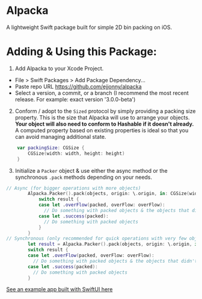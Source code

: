 # Alpacka

A lightweight Swift package built for simple 2D bin packing on iOS.

# Adding & Using this Package:
1. Add Alpacka to your Xcode Project. 
  * File > Swift Packages > Add Package Dependency...
  * Paste repo URL https://github.com/ejjonny/alpacka
  * Select a version, a commit, or a branch (I recommend the most recent release. For example: exact version '3.0.0-beta')
2. Conform / adopt to the `Sized` protocol by simply providing a packing size property. This is the size that Alpacka will use to arrange your objects. **Your object will also need to conform to Hashable if it doesn't already.** A computed property based on existing properties is ideal so that you can avoid managing additional state.
```swift
    var packingSize: CGSize {
        CGSize(width: width, height: height)
    }
```
3. Initialize a `Packer` object & use either the async method or the synchronous `.pack` methods depending on your needs.
```swift
// Async (for bigger operations with more objects)
        Alpacka.Packer().pack(objects, origin: \.origin, in: CGSize(width: 400, height: 400)) { result in
            switch result {
            case let .overFlow(packed, overFlow: overFlow):
              // Do something with packed objects & the objects that didn't fit (if you want)
            case let .success(packed):
              // Do something with packed objects
            }
        }
// Synchronous (only recommended for quick operations with very few objects)
        let result = Alpacka.Packer().pack(objects, origin: \.origin, in: CGSize(width: 400, height: 400))
        switch result {
        case let .overFlow(packed, overFlow: overFlow):
          // Do something with packed objects & the objects that didn't fit (if you want)
        case let .success(packed):
          // Do something with packed objects
        }
```

[See an example app built with SwiftUI here](https://github.com/ejjonny/alpackaVisualizer)
